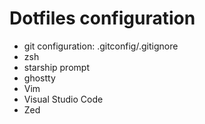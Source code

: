 # Dotfiles configuration
- git configuration: .gitconfig/.gitignore
- zsh
- starship prompt
- ghostty
- Vim
- Visual Studio Code
- Zed
